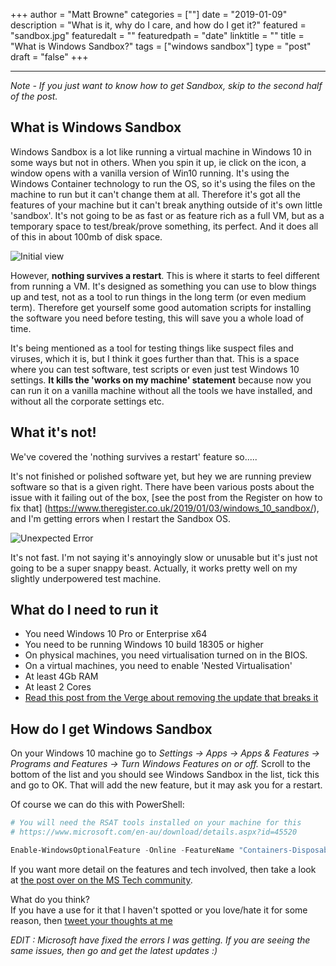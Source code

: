 +++
author = "Matt Browne"
categories = [""]
date = "2019-01-09"
description = "What is it, why do I care, and how do I get it?"
featured = "sandbox.jpg"
featuredalt = ""
featuredpath = "date"
linktitle = ""
title = "What is Windows Sandbox?"
tags = ["windows sandbox"]
type = "post"
draft = "false"
+++

---

*Note - If you just want to know how to get Sandbox, skip to the second half of the post.*

## What is Windows Sandbox

Windows Sandbox is a lot like running a virtual machine in Windows 10 in some ways but not in others.  When you spin it up, ie click on the icon, a window opens with a vanilla version of Win10 running.  It's using the Windows Container technology to run the OS, so it's using the files on the machine to run but it can't change them at all.  Therefore it's got all the features of your machine but it can't break anything outside of it's own little 'sandbox'.  It's not going to be as fast or as feature rich as a full VM, but as a temporary space to test/break/prove something, its perfect.  And it does all of this in about 100mb of disk space.

![Initial view](/img/2019/01/WindowsSandbox_01.jpg "Initial view")

However, **nothing survives a restart**.  This is where it starts to feel different from running a VM.  It's designed as something you can use to blow things up and test, not as a tool to run things in the long term (or even medium term).  Therefore get yourself some good automation scripts for installing the software you need before testing, this will save you a whole load of time.

It's being mentioned as a tool for testing things like suspect files and viruses, which it is, but I think it goes further than that.  This is a space where you can test software, test scripts or even just test Windows 10 settings.  **It kills the 'works on my machine' statement** because now you can run it on a vanilla machine without all the tools we have installed, and without all the corporate settings etc.

## What it's not!

We've covered the 'nothing survives a restart' feature so.....

It's not finished or polished software yet, but hey we are running preview software so that is a given right.  There have been various posts about the issue with it failing out of the box, [see the post from the Register on how to fix that] (https://www.theregister.co.uk/2019/01/03/windows_10_sandbox/), and I'm getting errors when I restart the Sandbox OS.

![Unexpected Error](/img/2019/01/WindowsSandbox_02.jpg "What do you mean unexpected!?")

It's not fast.  I'm not saying it's annoyingly slow or unusable but it's just not going to be a super snappy beast.  Actually, it works pretty well on my slightly underpowered test machine.



## What do I need to run it

* You need Windows 10 Pro or Enterprise x64
* You need to be running Windows 10 build 18305 or higher
* On physical machines, you need virtualisation turned on in the BIOS.
* On a virtual machines, you need to enable 'Nested Virtualisation' 
* At least 4Gb RAM
* At least 2 Cores
* [Read this post from the Verge about removing the update that breaks it](https://www.theregister.co.uk/2019/01/03/windows_10_sandbox/)


## How do I get Windows Sandbox

On your Windows 10 machine go to *Settings -> Apps -> Apps & Features -> Programs and Features -> Turn Windows Features on or off.*  Scroll to the bottom of the list and you should see Windows Sandbox in the list, tick this and go to OK.  That will add the new feature, but it may ask you for a restart.

Of course we can do this with PowerShell:

```PowerShell
# You will need the RSAT tools installed on your machine for this 
# https://www.microsoft.com/en-au/download/details.aspx?id=45520

Enable-WindowsOptionalFeature -Online -FeatureName "Containers-DisposableClientVM"
```


If you want more detail on the features and tech involved, then take a look at [the post over on the MS Tech community](https://techcommunity.microsoft.com/t5/Windows-Kernel-Internals/Windows-Sandbox/ba-p/301849).

What do you think?  
If you have a use for it that I haven't spotted or you love/hate it for some reason, then [tweet your thoughts at me](https://twitter.com/mattbrowne)


*EDIT : Microsoft have fixed the errors I was getting.  If you are seeing the same issues, then go and get the latest updates :)*
